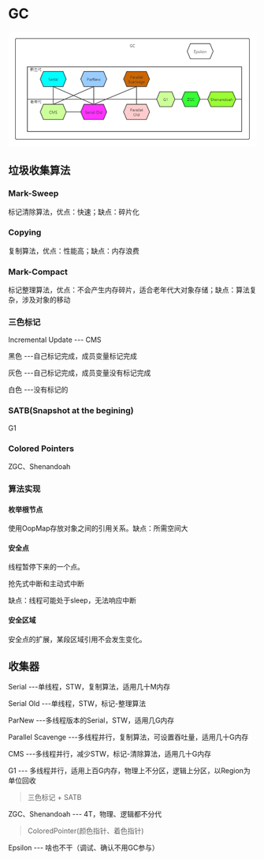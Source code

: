 # GC

![alt 垃圾收集器](https://github.com/tank520/MyNote/blob/master/02%20%E8%BD%AF%E4%BB%B6%E5%BC%80%E5%8F%91/02%20Java/01%20JVM/%E5%9E%83%E5%9C%BE%E6%94%B6%E9%9B%86%E5%99%A8.png?raw=true)

## 垃圾收集算法

### Mark-Sweep

标记清除算法，优点：快速；缺点：碎片化

### Copying

复制算法，优点：性能高；缺点：内存浪费

### Mark-Compact

标记整理算法，优点：不会产生内存碎片，适合老年代大对象存储；缺点：算法复杂，涉及对象的移动

### 三色标记

Incremental Update  --- CMS

黑色  ---自己标记完成，成员变量标记完成

灰色  ---自己标记完成，成员变量没有标记完成

白色  ---没有标记的

### SATB(Snapshot at the begining)

G1

### Colored Pointers

ZGC、Shenandoah

### 算法实现

#### 枚举根节点

使用OopMap存放对象之间的引用关系。缺点：所需空间大

#### 安全点

线程暂停下来的一个点。

抢先式中断和主动式中断

缺点：线程可能处于sleep，无法响应中断

#### 安全区域

安全点的扩展，某段区域引用不会发生变化。

## 收集器

Serial  ---单线程，STW，复制算法，适用几十M内存

Serial Old  ---单线程，STW，标记-整理算法

ParNew  ---多线程版本的Serial，STW，适用几G内存

Parallel Scavenge  ---多线程并行，复制算法，可设置吞吐量，适用几十G内存

CMS  ---多线程并行，减少STW，标记-清除算法，适用几十G内存

G1 --- 多线程并行，适用上百G内存，物理上不分区，逻辑上分区，以Region为单位回收

>三色标记 + SATB

ZGC、Shenandoah --- 4T，物理、逻辑都不分代

>ColoredPointer(颜色指针、着色指针)

Epsilon --- 啥也不干（调试、确认不用GC参与）